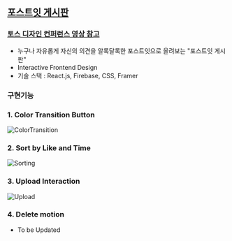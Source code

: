 
## [포스트잇 게시판](https://github.com/kylelee-js/Post-it-board)
### [토스 디자인 컨퍼런스 영상 참고](https://www.youtube.com/watch?v=_aCtdniDpT0&list=PL1DJtS1Hv1PgAekdTPF0lKtfsqAis3HXR&index=14&ab_channel=%ED%86%A0%EC%8A%A4)
- 누구나 자유롭게 자신의 의견을 알록달록한 포스트잇으로 올려보는 "포스트잇 게시판"
- Interactive Frontend Design
- 기술 스택 : React.js, Firebase, CSS, Framer

### 구현기능
### 1. Color Transition Button
![ColorTransition](https://user-images.githubusercontent.com/28983322/139691337-45607bd7-3ed8-4ca8-94ef-d0a4e063c46c.gif)

### 2. Sort by Like and Time
![Sorting](https://user-images.githubusercontent.com/28983322/139691356-9ecef300-68e3-477d-959b-7e3178c5d83c.gif)

### 3. Upload Interaction

![Upload](https://user-images.githubusercontent.com/28983322/140072417-d77e0dc3-5e61-4e4a-a7cb-2df48a3a0820.gif)


### 4. Delete motion
- To be Updated
